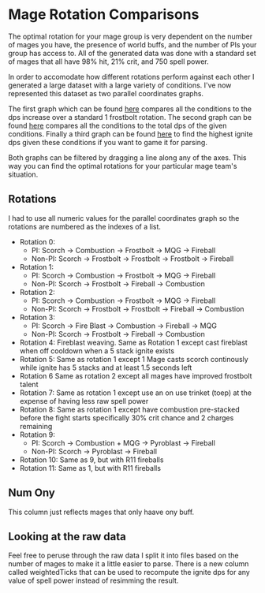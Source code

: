 # Mage Rotation Comparisons

The optimal rotation for your mage group is very dependent on the number of mages you have, the presence of world buffs, and the number of PIs your group has access to. All of the generated data was done with a standard set of mages that all have 98% hit, 21% crit, and 750 spell power.

In order to accomodate how different rotations perform against each other I generated a large dataset with a large variety of conditions. I've now represented this dataset as two parallel coordinates graphs.

The first graph which can be found [here](https://mormigil.github.io/ClassicIgniteSimulator/percent_dmg_increase.html) compares all the conditions to the dps increase over a standard 1 frostbolt rotation. The second graph can be found [here](https://mormigil.github.io/ClassicIgniteSimulator/dps.html) compares all the conditions to the total dps of the given conditions. Finally a third graph can be found [here](https://mormigil.github.io/ClassicIgniteSimulator/ignite_dps.html) to find the highest ignite dps given these conditions if you want to game it for parsing.

Both graphs can be filtered by dragging a line along any of the axes. This way you can find the optimal rotations for your particular mage team's situation. 

## Rotations

I had to use all numeric values for the parallel coordinates graph so the rotations are numbered as the indexes of a list. 

- Rotation 0:
    + PI: Scorch -> Combustion -> Frostbolt -> MQG -> Fireball
    + Non-PI: Scorch -> Frostbolt -> Frostbolt -> Frostbolt -> Fireball
- Rotation 1:
    + PI: Scorch -> Combustion -> Frostbolt -> MQG -> Fireball
    + Non-PI: Scorch -> Frostbolt -> Fireball -> Combustion
- Rotation 2:
    + PI: Scorch -> Combustion -> Frostbolt -> MQG -> Fireball
    + Non-PI: Scorch -> Frostbolt -> Frostbolt -> Fireball -> Combustion
- Rotation 3:
    + PI: Scorch -> Fire Blast -> Combustion -> Fireball -> MQG
    + Non-PI: Scorch -> Frostbolt -> Fireball -> Combustion
- Rotation 4: Fireblast weaving. Same as Rotation 1 except cast fireblast when off cooldown when a 5 stack ignite exists
- Rotation 5: Same as rotation 1 except 1 Mage casts scorch continously while ignite has 5 stacks and at least 1.5 seconds left
- Rotation 6 Same as rotation 2 except all mages have improved frostbolt talent
- Rotation 7: Same as rotation 1 except use an on use trinket (toep) at the expense of having less raw spell power
- Rotation 8: Same as rotation 1 except have combustion pre-stacked before the fight starts specifically 30% crit chance and 2 charges remaining
- Rotation 9: 
    + PI: Scorch -> Combustion + MQG -> Pyroblast -> Fireball
    + Non-PI: Scorch -> Pyroblast -> Fireball
- Rotation 10: Same as 9, but with R11 fireballs
- Rotation 11: Same as 1, but with R11 fireballs

## Num Ony

This column just reflects mages that only haave ony buff.


## Looking at the raw data

Feel free to peruse through the raw data I split it into files based on the number of mages to make it a little easier to parse. There is a new column called weightedTicks that can be used to recompute the ignite dps for any value of spell power instead of resimming the result.

